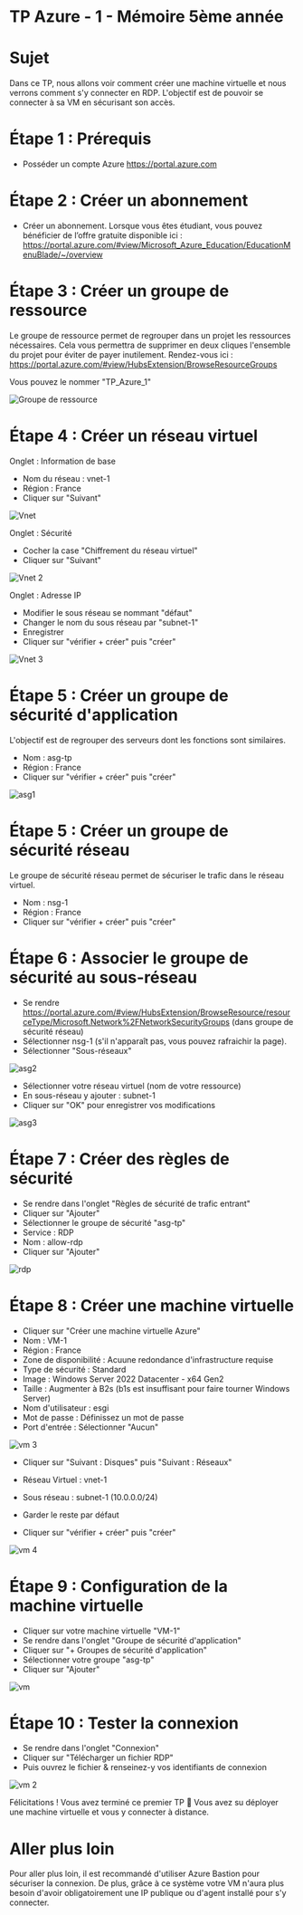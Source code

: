 # TP Azure - 1 - Mémoire 5ème année

# Sujet

Dans ce TP, nous allons voir comment créer une machine virtuelle et nous verrons comment s'y connecter en RDP.
L'objectif est de pouvoir se connecter à sa VM en sécurisant son accès.

# Étape 1 : Prérequis

- Posséder un compte Azure https://portal.azure.com

# Étape 2 : Créer un abonnement

- Créer un abonnement. Lorsque vous êtes étudiant, vous pouvez bénéficier de l’offre gratuite disponible ici : https://portal.azure.com/#view/Microsoft_Azure_Education/EducationMenuBlade/~/overview

# Étape 3 : Créer un groupe de ressource

Le groupe de ressource permet de regrouper dans un projet les ressources nécessaires. Cela vous permettra de supprimer en deux cliques l'ensemble du projet pour éviter de payer inutilement.
Rendez-vous ici : https://portal.azure.com/#view/HubsExtension/BrowseResourceGroups

Vous pouvez le nommer "TP_Azure_1"

![Groupe de ressource](https://acenox.fr/memoire/gdr.png)

# Étape 4 : Créer un réseau virtuel

Onglet : Information de base 

- Nom du réseau : vnet-1
- Région : France
- Cliquer sur "Suivant"

![Vnet](https://acenox.fr/memoire/vnet1.png)

Onglet : Sécurité

- Cocher la case "Chiffrement du réseau virtuel"
- Cliquer sur "Suivant"

![Vnet 2](https://acenox.fr/memoire/vnet2.png)

Onglet : Adresse IP

- Modifier le sous réseau se nommant "défaut"
- Changer le nom du sous réseau par "subnet-1"
- Enregistrer
- Cliquer sur "vérifier + créer" puis "créer"

![Vnet 3](https://acenox.fr/memoire/vnet3.png)

# Étape 5 : Créer un groupe de sécurité d'application

L'objectif est de regrouper des serveurs dont les fonctions sont similaires.

- Nom : asg-tp
- Région : France
- Cliquer sur "vérifier + créer" puis "créer"

![asg1](https://acenox.fr/memoire/asg1.png)

# Étape 5 : Créer un groupe de sécurité réseau

Le groupe de sécurité réseau permet de sécuriser le trafic dans le réseau virtuel.

- Nom : nsg-1
- Région : France
- Cliquer sur "vérifier + créer" puis "créer"

# Étape 6 : Associer le groupe de sécurité au sous-réseau

- Se rendre https://portal.azure.com/#view/HubsExtension/BrowseResource/resourceType/Microsoft.Network%2FNetworkSecurityGroups (dans groupe de sécurité réseau)
- Sélectionner nsg-1 (s'il n'apparaît pas, vous pouvez rafraichir la page).
- Sélectionner "Sous-réseaux"

![asg2](https://acenox.fr/memoire/asg2.png)

- Sélectionner votre réseau virtuel (nom de votre ressource)
- En sous-réseau y ajouter : subnet-1
- Cliquer sur "OK" pour enregistrer vos modifications

![asg3](https://acenox.fr/memoire/asg3.png)

# Étape 7 : Créer des règles de sécurité

- Se rendre dans l'onglet "Règles de sécurité de trafic entrant"
- Cliquer sur "Ajouter"
- Sélectionner le groupe de sécurité "asg-tp"
- Service : RDP
- Nom : allow-rdp
- Cliquer sur "Ajouter"

![rdp](https://acenox.fr/memoire/rdp.png)

# Étape 8 : Créer une machine virtuelle

- Cliquer sur "Créer une machine virtuelle Azure"
- Nom : VM-1
- Région : France
- Zone de disponibilité : Acuune redondance d'infrastructure requise
- Type de sécurité : Standard
- Image : Windows Server 2022 Datacenter - x64 Gen2
- Taille : Augmenter à B2s (b1s est insuffisant pour faire tourner Windows Server)
- Nom d'utilisateur : esgi
- Mot de passe : Définissez un mot de passe
- Port d'entrée : Sélectionner "Aucun"

![vm 3](https://acenox.fr/memoire/vm3.png)

- Cliquer sur "Suivant : Disques" puis "Suivant : Réseaux"

- Réseau Virtuel : vnet-1
- Sous réseau : subnet-1 (10.0.0.0/24)
- Garder le reste par défaut
- Cliquer sur "vérifier + créer" puis "créer"

![vm 4](https://acenox.fr/memoire/vm4.png)

# Étape 9 : Configuration de la machine virtuelle

- Cliquer sur votre machine virtuelle "VM-1"
- Se rendre dans l'onglet "Groupe de sécurité d'application"
- Cliquer sur "+ Groupes de sécurité d'application"
- Sélectionner votre groupe "asg-tp"
- Cliquer sur "Ajouter"

![vm](https://acenox.fr/memoire/vm1.png)

# Étape 10 : Tester la connexion

- Se rendre dans l'onglet "Connexion"
- Cliquer sur "Télécharger un fichier RDP"
- Puis ouvrez le fichier & renseinez-y vos identifiants de connexion

![vm 2](https://acenox.fr/memoire/vm2.png)

Félicitations ! Vous avez terminé ce premier TP 🥳​ Vous avez su déployer une machine virtuelle et vous y connecter à distance.

# Aller plus loin

Pour aller plus loin, il est recommandé d'utiliser Azure Bastion pour sécuriser la connexion. De plus, grâce à ce système votre VM n'aura plus besoin d'avoir obligatoirement une IP publique ou d'agent installé pour s'y connecter.
